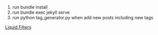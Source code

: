 1. run bundle install
2. run bundle exec jekyll serve
3. run python tag_generator.py when add new posts including new tags

[Liquid Filters](https://jekyllrb.com/docs/liquid/filters/#standard-liquid-filters)